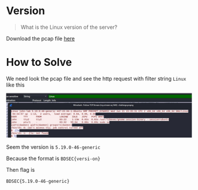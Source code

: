 # Version

> What is the Linux version of the server?

Download the pcap file [here](file/challenge.zip)

# How to Solve

We need look the pcap file and see the http request with filter string `Linux` like this

![POC 1](images/POC%201.jpg)

Seem the version is `5.19.0-46-generic`

Because the format is `BDSEC{versi-on}`

Then flag is

```
BDSEC{5.19.0-46-generic}
```